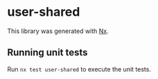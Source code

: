 # user-shared

This library was generated with [Nx](https://nx.dev).

## Running unit tests

Run `nx test user-shared` to execute the unit tests.

